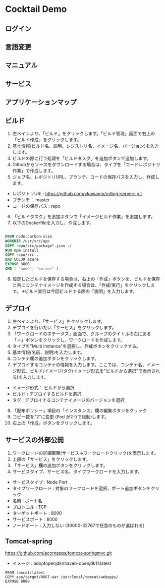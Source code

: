 # Cocktail Demo
## ログイン
## 言語変更
## マニュアル
## サービス
## アプリケーションマップ
## ビルド
1. 左ペインより、「ビルド」をクリックします。「ビルド管理」画面で右上の「ビルド作成」をクリックします。
2. 基本情報(ビルド名、説明、レジストリ名、イメージ名、バージョン)を入力します。
3. ビルドの際に行う処理を「ビルドタスク」を追加ボタンで追加します。
4. Githubからソースをダウンロードする場合は、タイプを「コードレポジトリ作業」で作成します。
5. ジョブ名、レポジトリURL、ブランチ、コードの保存パスを入力し、作成します。
- レポジトリURL: https://github.com/ykawanm/rolling-servers.git
- ブランチ： master
- コードの保存パス : repo
6. 「ビルドタスク」を追加ボタンで「イメージビルド作業」を追加します。
7. 以下のDockerfileを入力し、作成します。
```dockerfile

FROM node:carbon-slim
WORKDIR /usr/src/app
COPY repo/src/package*.json ./
RUN npm install
COPY repo/src .
ENV COLOR azure
EXPOSE 8000
CMD [ "node", "server" ]
```
8. 設定したビルドを保存する場合は、右上の「作成」ボタンを、ビルドを保存と共にコンテナイメージを作成する場合は、「作成/実行」をクリックします。
※ビルド実行は今回ビルドする際の「説明」を入力します。
## デプロイ
1. 左ペインより、「サービス」をクリックします。
2. デプロイを行いたい「サービス」をクリックします。
3. 「ワークロードのステータス」画面で、グループのタイトルの右にある「＋」ボタンをクリックし、ワークロードを作成します。
4. タイプを"Multi Instance"を選択し、作成ボタンをクリックする。
5. 基本情報(名前、説明)を入力します。
6. コンテナ欄の追加ボタンをクリックします。
7. デプロイするコンテナの情報を入力します。ここでは、コンテナ名、イメージ形式、ビルド/イメージ/タグ(イメージ形式を"ビルドから選択"で表示される)を入力します。
- イメージ形式： ビルドから選択
- ビルド : デプロイするビルドを選択
- タグ : デプロイするコンテナイメージのバージョンを選択
8. 「配布ポリシー」項目の「インスタンス」欄の編集ボタンをクリック
9. コピー数を"2"に変更 (Pod が2つで起動)します。
10. 右上の「作成」ボタンをクリックします。
## サービスの外部公開
1. ワークロードの詳細画面(サービス->ワークロードクリック)を表示します。
2. 上部の「サービス」をクリックします。
3. 「サービス」欄の追加ボタンをクリックします。
4. サービスタイプ、サービス名、タイプワークロードを入力します。
- サービスタイプ : Node Port
- タイプワークロード : 対象のワークロードを選択、ポート追加ボタンをクリック
- 名前 : ポート名
- プロトコル : TCP
- ターゲットポート : 8000
- サービスポート : 8000
- ノードポート : 入力しない (30000-32767で任意のものが選ばれる)

## Tomcat-spring
https://github.com/acornapps/tomcat-springmvc.git  
- イメージ : adoptopenjdk/maven-openjdk11:latest
```
FROM tomcat:latest
COPY app/target/ROOT.war /usr/local/tomcat/webapps/
EXPOSE 8080
```

